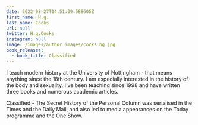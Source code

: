 ```yaml
---
date: 2022-08-27T14:51:09.588605Z
first_name: H.g.
last_name: Cocks
url: null
twitter: H.g.Cocks
instagram: null
image: /images/author_images/cocks_hg.jpg
book_releases:
  - book_title: Classified
---
```

I teach modern history at the University of Nottingham - that means anything since the 18th century.  I am especially interested in the history of the body and sexuality.  I've been teaching since 1998 and have written three books and numerous academic articles.  

Classified - The Secret History of the Personal Column was serialised in the Times and the Daily Mail, and also led to media appearances on the Today programme and the One Show.